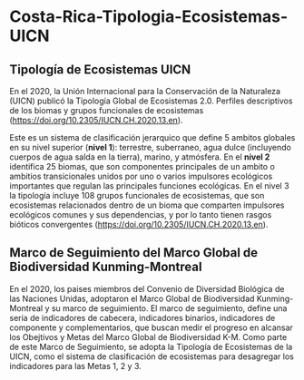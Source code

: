 # Costa-Rica-Tipologia-Ecosistemas-UICN

## Tipología de Ecosistemas UICN

En el 2020, la Unión Internacional para la Conservación de la Naturaleza (UICN) publicó la Tipología Global de Ecosistemas 2.0. Perfiles descriptivos de los biomas y grupos funcionales de ecosistemas (<https://doi.org/10.2305/IUCN.CH.2020.13.en>).

Este es un sistema de clasificación jerarquico que define 5 ambitos globales en su nivel superior (**nivel 1**): terrestre, suberraneo, agua dulce (incluyendo cuerpos de agua salda en la tierra), marino, y atmósfera. En el **nivel 2** identifica 25 biomas, que son componentes principales de un ambito o ambitios transicionales unidos por uno o varios impulsores ecológicos importantes que regulan las principales funciones ecológicas. En el nivel 3 la tipología incluye 108 grupos funcionales de ecosistemas, que son ecosistemas relacionados dentro de un bioma que comparten impulsores ecológicos comunes y sus dependencias, y por lo tanto tienen rasgos bióticos convergentes (<https://doi.org/10.2305/IUCN.CH.2020.13.en>).

## Marco de Seguimiento del Marco Global de Biodiversidad Kunming-Montreal
En el 2020, los paises miembros del Convenio de Diversidad Biológica de las Naciones Unidas, adoptaron el Marco Global de Biodiversidad Kunming-Montreal y su marco de seguimiento. El marco de seguimiento, define una seria de indicadores de cabecera, indicadores binarios, indicadores de componente y complementarios, que buscan medir el progreso en alcansar los Obejtivos y Metas del Marco Global de Biodiversidad K-M. 
Como parte de este Marco de Seguimiento, se adopta la Tipología de Ecosistemas de la UICN, como el sistema de clasificación de ecosistemas para desagregar los indicadores para las Metas 1, 2 y 3. 
